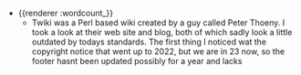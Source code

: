 - {{renderer :wordcount_}}
	- Twiki was a Perl based wiki created by a guy called Peter Thoeny. I took a look at their web site and blog, both of which sadly look a little outdated by todays standards. The first thing I noticed wat the copyright notice that went up to 2022, but we are in 23 now, so the footer hasnt been updated possibly for a year and lacks